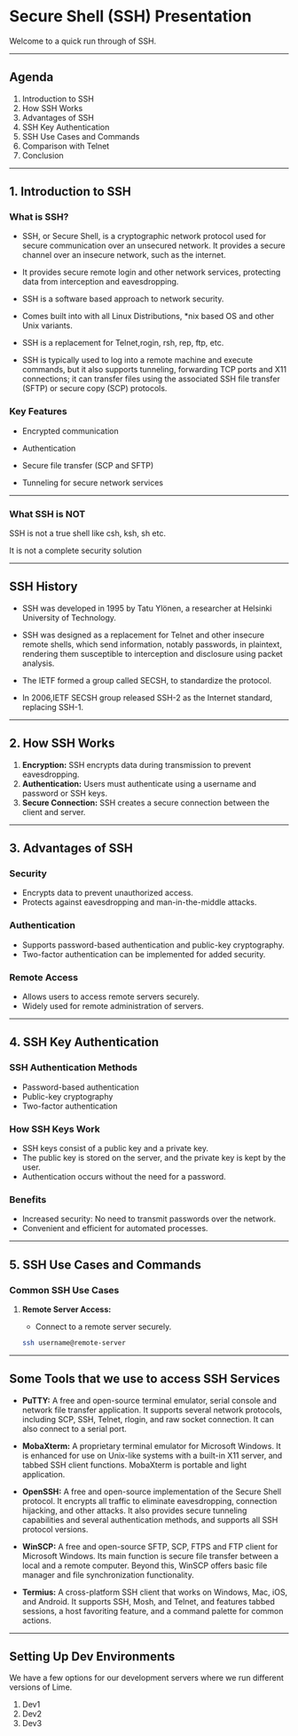 Secure Shell (SSH) Presentation
==================================

Welcome to a quick run through of SSH.

---

## Agenda

1. Introduction to SSH
2. How SSH Works
3. Advantages of SSH
4. SSH Key Authentication
5. SSH Use Cases and Commands
6. Comparison with Telnet
7. Conclusion

---

## 1. Introduction to SSH

### What is SSH?

- SSH, or Secure Shell, is a cryptographic network protocol used for secure communication over an unsecured network. It provides a secure channel over an insecure network, such as the internet.

- It provides secure remote login and other network services, protecting data from interception and eavesdropping.

- SSH is a software based approach to network security.

- Comes built into with all Linux Distributions, *nix based OS and other Unix variants.

- SSH is a replacement for Telnet,rogin, rsh, rep, ftp, etc.

- SSH is typically used to log into a remote machine and execute commands, but it also supports tunneling, forwarding TCP ports and X11 connections; it can transfer files using the associated SSH file transfer (SFTP) or secure copy (SCP) protocols.

### Key Features

- Encrypted communication

- Authentication

- Secure file transfer (SCP and SFTP)

- Tunneling for secure network services

---

### What SSH is NOT

SSH is not a true shell like csh, ksh, sh etc.

It is not a complete security solution


---

## SSH History

- SSH was developed in 1995 by Tatu Ylönen, a researcher at Helsinki University of Technology.

- SSH was designed as a replacement for Telnet and other insecure remote shells, which send information, notably passwords, in plaintext, rendering them susceptible to interception and disclosure using packet analysis.

- The IETF formed a group called SECSH, to standardize the protocol.

- In 2006,IETF SECSH group released SSH-2 as the Internet standard, replacing SSH-1.

---

## 2. How SSH Works

1. **Encryption:** SSH encrypts data during transmission to prevent eavesdropping.
2. **Authentication:** Users must authenticate using a username and password or SSH keys.
3. **Secure Connection:** SSH creates a secure connection between the client and server.

---

## 3. Advantages of SSH

### Security

- Encrypts data to prevent unauthorized access.
- Protects against eavesdropping and man-in-the-middle attacks.

### Authentication

- Supports password-based authentication and public-key cryptography.
- Two-factor authentication can be implemented for added security.

### Remote Access

- Allows users to access remote servers securely.
- Widely used for remote administration of servers.

---

## 4. SSH Key Authentication

### SSH Authentication Methods

- Password-based authentication
- Public-key cryptography
- Two-factor authentication

### How SSH Keys Work

- SSH keys consist of a public key and a private key. <br>
- The public key is stored on the server, and the private key is kept by the user. <br>
- Authentication occurs without the need for a password. <br>

### Benefits

- Increased security: No need to transmit passwords over the network.
- Convenient and efficient for automated processes.

---

## 5. SSH Use Cases and Commands

### Common SSH Use Cases

1. **Remote Server Access:**
   - Connect to a remote server securely.

   ```bash
   ssh username@remote-server

---

## Some Tools that we use to access SSH Services

- **PuTTY:** A free and open-source terminal emulator, serial console and network file transfer application. It supports several network protocols, including SCP, SSH, Telnet, rlogin, and raw socket connection. It can also connect to a serial port.<br>


- **MobaXterm:** A proprietary terminal emulator for Microsoft Windows. It is enhanced for use on Unix-like systems with a built-in X11 server, and tabbed SSH client functions. MobaXterm is portable and light application.<br>


- **OpenSSH:** A free and open-source implementation of the Secure Shell protocol. It encrypts all traffic to eliminate eavesdropping, connection hijacking, and other attacks. It also provides secure tunneling capabilities and several authentication methods, and supports all SSH protocol versions.


- **WinSCP:** A free and open-source SFTP, SCP, FTPS and FTP client for Microsoft Windows. Its main function is secure file transfer between a local and a remote computer. Beyond this, WinSCP offers basic file manager and file synchronization functionality.


- **Termius:** A cross-platform SSH client that works on Windows, Mac, iOS, and Android. It supports SSH, Mosh, and Telnet, and features tabbed sessions, a host favoriting feature, and a command palette for common actions.

---

## Setting Up Dev Environments

We have a few options for our development servers where we run different versions of Lime.

1. Dev1
2. Dev2
3. Dev3